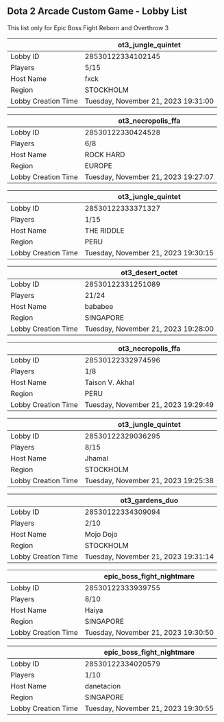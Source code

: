 ## Dota 2 Arcade Custom Game - Lobby List

This list only for Epic Boss Fight Reborn and Overthrow 3

|  | ot3_jungle_quintet |
| ------ | ------ |
| Lobby ID | 28530122334102145 |
| Players | 5/15 |
| Host Name | fxck |
| Region | STOCKHOLM |
| Lobby Creation Time | Tuesday, November 21, 2023 19:31:00 |


|  | ot3_necropolis_ffa |
| ------ | ------ |
| Lobby ID | 28530122330424528 |
| Players | 6/8 |
| Host Name | ROCK HARD |
| Region | EUROPE |
| Lobby Creation Time | Tuesday, November 21, 2023 19:27:07 |


|  | ot3_jungle_quintet |
| ------ | ------ |
| Lobby ID | 28530122333371327 |
| Players | 1/15 |
| Host Name | THE RIDDLE |
| Region | PERU |
| Lobby Creation Time | Tuesday, November 21, 2023 19:30:15 |


|  | ot3_desert_octet |
| ------ | ------ |
| Lobby ID | 28530122331251089 |
| Players | 21/24 |
| Host Name | bababee |
| Region | SINGAPORE |
| Lobby Creation Time | Tuesday, November 21, 2023 19:28:00 |


|  | ot3_necropolis_ffa |
| ------ | ------ |
| Lobby ID | 28530122332974596 |
| Players | 1/8 |
| Host Name | Taison V. Akhal |
| Region | PERU |
| Lobby Creation Time | Tuesday, November 21, 2023 19:29:49 |


|  | ot3_jungle_quintet |
| ------ | ------ |
| Lobby ID | 28530122329036295 |
| Players | 8/15 |
| Host Name | Jhamal |
| Region | STOCKHOLM |
| Lobby Creation Time | Tuesday, November 21, 2023 19:25:38 |


|  | ot3_gardens_duo |
| ------ | ------ |
| Lobby ID | 28530122334309094 |
| Players | 2/10 |
| Host Name | Mojo Dojo |
| Region | STOCKHOLM |
| Lobby Creation Time | Tuesday, November 21, 2023 19:31:14 |


|  | epic_boss_fight_nightmare |
| ------ | ------ |
| Lobby ID | 28530122333939755 |
| Players | 8/10 |
| Host Name | Haiya |
| Region | SINGAPORE |
| Lobby Creation Time | Tuesday, November 21, 2023 19:30:50 |


|  | epic_boss_fight_nightmare |
| ------ | ------ |
| Lobby ID | 28530122334020579 |
| Players | 1/10 |
| Host Name | danetacion |
| Region | SINGAPORE |
| Lobby Creation Time | Tuesday, November 21, 2023 19:30:55 |


